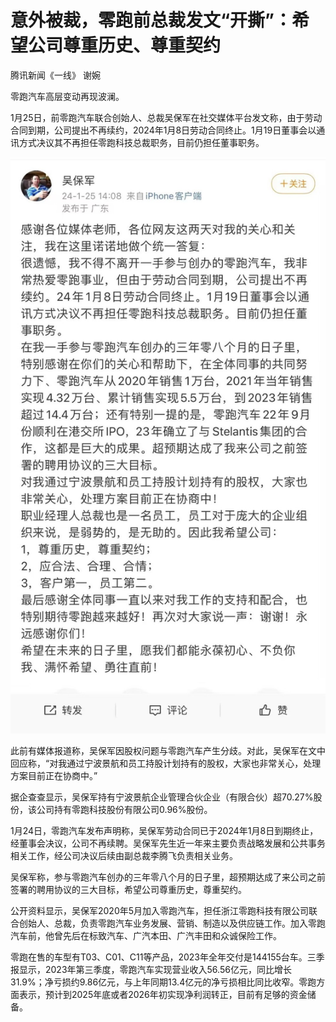 # 意外被裁，零跑前总裁发文“开撕”：希望公司尊重历史、尊重契约

腾讯新闻《一线》 谢婉

零跑汽车高层变动再现波澜。

1月25日，前零跑汽车联合创始人、总裁吴保军在社交媒体平台发文称，由于劳动合同到期，公司提出不再续约，2024年1月8日劳动合同终止。1月19日董事会以通讯方式决议其不再担任零跑科技总裁职务，目前仍担任董事职务。

![2cb2012a6bde41c9e3a887697256303c.jpg](https://raw.githubusercontent.com/qqhsx/qqnews_image/main/2024/01/25/意外被裁，零跑前总裁发文“开撕”：希望公司尊重历史、尊重契约/2cb2012a6bde41c9e3a887697256303c.jpg)

此前有媒体报道称，吴保军因股权问题与零跑汽车产生分歧。对此，吴保军在文中回应称，“对我通过宁波景航和员工持股计划持有的股权，大家也非常关心，处理方案目前正在协商中。”

据企查查显示，吴保军持有宁波景航企业管理合伙企业（有限合伙）超70.27%股份，该公司持有零跑科技股份有限公司0.96%股份。

1月24日，零跑汽车发布声明称，吴保军劳动合同已于2024年1月8日到期终止，经董事会决议，公司不再续聘。吴保军先生近一年来主要负责战略发展和公共事务相关工作，经公司决议后续由副总裁李腾飞负责相关业务。

吴保军称，参与零跑汽车创办的三年零八个月的日子里，超预期达成了来公司之前签署的聘用协议的三大目标，希望公司尊重历史，尊重契约。

公开资料显示，吴保军2020年5月加入零跑汽车，担任浙江零跑科技有限公司联合创始人、总裁，负责零跑汽车业务发展、营销、制造以及供应链工作。加入零跑汽车前，他曾先后在标致汽车、广汽本田、广汽丰田和众诚保险工作。

零跑在售的车型有T03、C01、C11等产品，2023年全年交付是144155台车。三季报显示，2023年第三季度，零跑汽车实现营业收入56.56亿元，同比增长31.9%；净亏损约9.86亿元，与上年同期13.4亿元的净亏损相比同比收窄。零跑方面表示，预计到2025年底或者2026年初实现净利润转正，目前有足够的资金储备。

